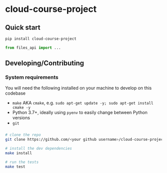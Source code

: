 # cloud-course-project

## Quick start

```bash
pip install cloud-course-project
```

```python
from files_api import ...
```

## Developing/Contributing

### System requirements

You will need the following installed on your machine to develop on this codebase

- `make` AKA `cmake`, e.g. `sudo apt-get update -y; sudo apt-get install cmake -y`
- Python 3.7+, ideally using `pyenv` to easily change between Python versions
- `git`

###

```bash
# clone the repo
git clone https://github.com/<your github username>/cloud-course-project.git

# install the dev dependencies
make install

# run the tests
make test
```
